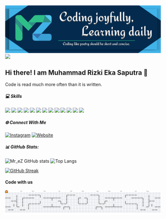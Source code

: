 ![MreZ](img/Banner-github.png)
![](https://komarev.com/ghpvc/?username=your-github-username)

## Hi there! I am Muhammad Rizki Eka Saputra 👋

Code is read much more often than it is written.

<!--
**mrez09/mrez09** is a ✨ _special_ ✨ repository because its `README.md` (this file) appears on your GitHub profile.

Here are some ideas to get you started:

- 🔭 I’m currently working on ...
- 🌱 I’m currently learning ...
- 👯 I’m looking to collaborate on ...
- 🤔 I’m looking for help with ...
- 💬 Ask me about ...
- 📫 How to reach me: ...
- 😄 Pronouns: ...
- ⚡ Fun fact: ...
-->

##### 💻 Skills

<img src="https://img.shields.io/badge/HTML5-E34F26?style=for-the-badge&logo=html5&logoColor=white" /> <img src="https://img.shields.io/badge/CSS3-1572B6?style=for-the-badge&logo=css3&logoColor=white" /> <img src="https://img.shields.io/badge/JavaScript-323330?style=for-the-badge&logo=javascript&logoColor=F7DF1E" /> <img src="https://img.shields.io/badge/PHP-777BB4?style=for-the-badge&logo=php&logoColor=white" /> <img src="https://img.shields.io/badge/C%2B%2B-00599C?style=for-the-badge&logo=c%2B%2B&logoColor=white" /> <img src="https://img.shields.io/badge/axios-671ddf?&style=for-the-badge&logo=axios&logoColor=white" /> <img src="https://img.shields.io/badge/Codeigniter-EF4223?style=for-the-badge&logo=codeigniter&logoColor=white" /> <img src="https://img.shields.io/badge/Laravel-FF2D20?style=for-the-badge&logo=laravel&logoColor=white" /> <img src="https://img.shields.io/badge/React-20232A?style=for-the-badge&logo=react&logoColor=61DAFB" /> <img src="https://img.shields.io/badge/next%20js-000000?style=for-the-badge&logo=nextdotjs&logoColor=white"/> <img src="https://img.shields.io/badge/Tailwind_CSS-38B2AC?style=for-the-badge&logo=tailwind-css&logoColor=white" /> <img src="https://img.shields.io/badge/MySQL-005C84?style=for-the-badge&logo=mysql&logoColor=white" /> <img src="https://img.shields.io/badge/MongoDB-%234ea94b.svg?logo=mongodb&logoColor=white" />

##### 🌐 Connect With Me

[![Instagram](https://img.shields.io/badge/Instagram-E4405F?style=for-the-badge&logo=instagram&logoColor=white)](https://instagram.com/mrez09) [![Website](https://img.shields.io/badge/website-000000?style=for-the-badge&logo=About.me&logoColor=white)](http://murie.web.id/)

##### 📊 GitHub Stats:

![Mr_eZ GitHub stats](https://github-readme-stats.vercel.app/api?username=mrez09&show_icons=true&include_all_commits=true) ![Top Langs](https://github-readme-stats.vercel.app/api/top-langs/?username=mrez09&theme=tokyonight&include_all_commits=true&count_private=true&layout=compact)

[![GitHub Streak](https://streak-stats.demolab.com?user=mrez09)](https://git.io/streak-stats)

#### Code with us

<picture>
  <source media="(prefers-color-scheme: dark)" srcset="https://raw.githubusercontent.com/mrez09/mrez09/output/pacman-contribution-graph-dark.svg">
  <source media="(prefers-color-scheme: light)" srcset="https://raw.githubusercontent.com/mrez09/mrez09/output/pacman-contribution-graph.svg">
  <img alt="pacman contribution graph" src="https://raw.githubusercontent.com/mrez09/mrez09/output/pacman-contribution-graph.svg">
</picture>
